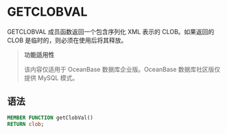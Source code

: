 GETCLOBVAL 
===============================

GETCLOBVAL 成员函数返回一个包含序列化 XML 表示的 CLOB。如果返回的 CLOB 是临时的，则必须在使用后将其释放。


>**功能适用性**
>
>该内容仅适用于 OceanBase 数据库企业版。OceanBase 数据库社区版仅提供 MySQL 模式。

语法 
-----------------------

```sql
MEMBER FUNCTION getClobVal()
RETURN clob;
```


